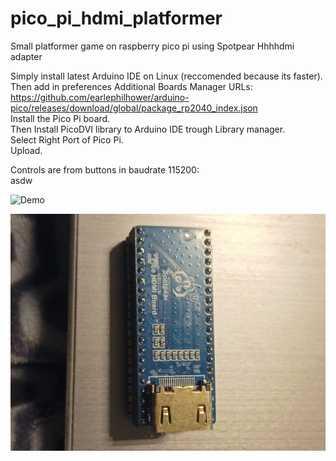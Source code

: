 # pico_pi_hdmi_platformer
Small platformer game on raspberry pico pi using Spotpear Hhhhdmi adapter <br>

Simply install latest Arduino IDE on Linux (reccomended because its faster). <br>
Then add in preferences Additional Boards Manager URLs: <br>
https://github.com/earlephilhower/arduino-pico/releases/download/global/package_rp2040_index.json <br>
Install the Pico Pi board. <br>
Then Install PicoDVI library to Arduino IDE trough Library manager. <br>
Select Right Port of Pico Pi. <br>
Upload. <br>

Controls are from buttons in baudrate 115200: <br>
asdw

![Demo](hdmi_pico_platformer.gif)

![Demo](for_readme/1749552050325.jpg)
